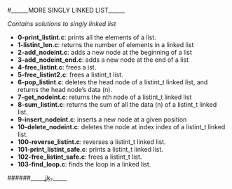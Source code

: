 #\_\_\_\_\_\_MORE SINGLY LINKED LIST\_\_\_\_\_\_

_Contains solutions to singly linked list_

* __0-print_listint.c__:  prints all the elements of a list.
* __1-listint_len.c__: returns the number of elements in a linked list
* __2-add_nodeint.c__: adds a new node at the beginning of a list
* __3-add_nodeint_end.c__: adds a new node at the end of a list
* __4-free_listint.c__: frees a ist.
* __5-free_listint2.c__: frees a listint_t list.
* __6-pop_listint.c__:  deletes the head node of a listint_t linked list, and returns the head node’s data (n).
* __7-get_nodeint.c__: returns the nth node of a listint_t linked list
* __8-sum_listint.c__: returns the sum of all the data (n) of a listint_t linked list.
* __9-insert_nodeint.c__: inserts a new node at a given position
* __10-delete_nodeint.c__:  deletes the node at index index of a listint_t linked list.
* __100-reverse_listint.c__: reverses a listint_t linked list.
* __101-print_listint_safe.c__: prints a listint_t linked list.
* __102-free_listint_safe.c__: frees a listint_t list.
* __103-find_loop.c__: finds the loop in a linked list.


######\_\_\_\_\_ʝķ₇\_\_\_\_\_
